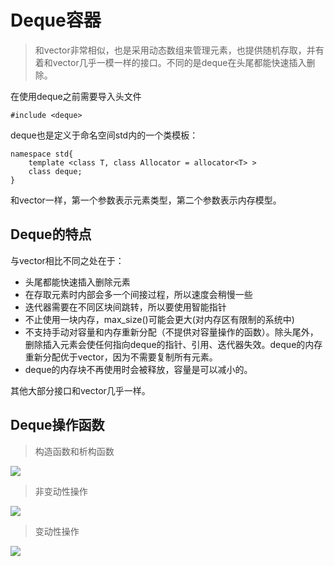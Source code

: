 # Deque容器
> 和vector非常相似，也是采用动态数组来管理元素，也提供随机存取，并有着和vector几乎一模一样的接口。不同的是deque在头尾都能快速插入删除。

在使用deque之前需要导入头文件

`#include <deque>`

deque也是定义于命名空间std内的一个类模板：

    namespace std{
    	template <class T, class Allocator = allocator<T> >
    	class deque;
    }
和vector一样，第一个参数表示元素类型，第二个参数表示内存模型。

## Deque的特点
与vector相比不同之处在于：

- 头尾都能快速插入删除元素
- 在存取元素时内部会多一个间接过程，所以速度会稍慢一些
- 迭代器需要在不同区块间跳转，所以要使用智能指针
- 不止使用一块内存，max_size()可能会更大(对内存区有限制的系统中)
- 不支持手动对容量和内存重新分配（不提供对容量操作的函数）。除头尾外，删除插入元素会使任何指向deque的指针、引用、迭代器失效。deque的内存重新分配优于vector，因为不需要复制所有元素。
- deque的内存块不再使用时会被释放，容量是可以减小的。

其他大部分接口和vector几乎一样。

## Deque操作函数
> 构造函数和析构函数

![](http://i.imgur.com/sx8In5x.png)


> 非变动性操作

![](http://i.imgur.com/D6zg9w3.png)

> 变动性操作

![](http://i.imgur.com/cCCRTYP.png)